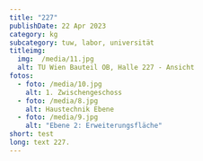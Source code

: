 ```yaml
---
title: "227"
publishDate: 22 Apr 2023
category: kg
subcategory: tuw, labor, universität
titleimg: 
  img:  /media/11.jpg
  alt: TU Wien Bauteil OB, Halle 227 - Ansicht
fotos:
  - foto: /media/10.jpg
    alt: 1. Zwischengeschoss
  - foto: /media/8.jpg
    alt: Haustechnik Ebene
  - foto: /media/9.jpg
    alt: "Ebene 2: Erweiterungsfläche"
short: test
long: text 227.
---
```

